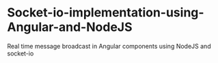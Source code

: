 # Socket-io-implementation-using-Angular-and-NodeJS
Real time message broadcast in Angular components using NodeJS and socket-io

